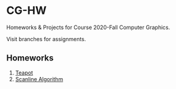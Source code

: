 # CG-HW
 Homeworks & Projects for Course 2020-Fall Computer Graphics.
 
 Visit branches for assignments.
 
 ## Homeworks
 1. [Teapot](https://github.com/naomixie/CG-HW/tree/HW1)
 2. [Scanline Algorithm](https://github.com/naomixie/CG-HW/tree/HW2)
